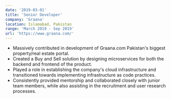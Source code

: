 ```yaml
---
date: '2019-03-01'
title: 'Senior Developer'
company: 'Graana'
location: Islamabad, Pakistan
range: 'March 2019 - Sep 2019'
url: 'https://www.graana.com/'
---
```


- Massively contributed in development of Graana.com Pakistan's biggest property/real estate portal.
- Created a Buy and Sell solution by designing microservices for both the backend and frontend of the product.
- Played a role in establishing the company's cloud infrastructure and transitioned towards implementing infrastructure as code practices.
- Consistently provided mentorship and collaborated closely with junior team members, while also assisting in the recruitment and user research processes.
